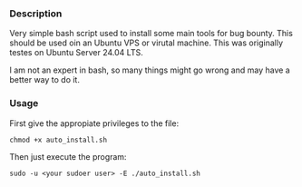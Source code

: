 ### Description
Very simple bash script used to install some main tools for bug bounty. This should be used oin an Ubuntu VPS or virutal machine. This was originally testes on Ubuntu Server 24.04 LTS.

I am not an expert in bash, so many things might go wrong and may have a better way to do it.

### Usage
First give the appropiate privileges to the file:

`chmod +x auto_install.sh`

Then just execute the program:

`sudo -u <your sudoer user> -E ./auto_install.sh`